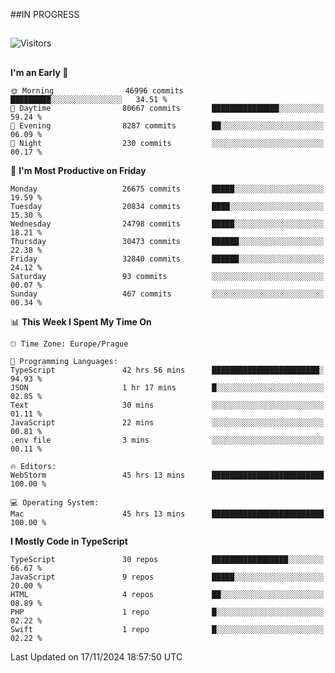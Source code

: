 ##IN PROGRESS
##
![Visitors](https://komarev.com/ghpvc/?username=petrbui&style=for-the-badge&label=Visitors+👀)



##
<!--
[![My GitHub stats](https://github-readme-stats.vercel.app/api?username=petrbui&theme=github_dark)](https://github.com/anuraghazra/github-readme-stats)

[![My wakatime stats](https://github-readme-stats.vercel.app/api/wakatime?username=petrbui&theme=github_dark)](https://github.com/anuraghazra/github-readme-stats)
-->
<!--START_SECTION:waka-->
**I'm an Early 🐤** 

```text
🌞 Morning                46996 commits       █████████░░░░░░░░░░░░░░░░   34.51 % 
🌆 Daytime                80667 commits       ███████████████░░░░░░░░░░   59.24 % 
🌃 Evening                8287 commits        ██░░░░░░░░░░░░░░░░░░░░░░░   06.09 % 
🌙 Night                  230 commits         ░░░░░░░░░░░░░░░░░░░░░░░░░   00.17 % 
```
📅 **I'm Most Productive on Friday** 

```text
Monday                   26675 commits       █████░░░░░░░░░░░░░░░░░░░░   19.59 % 
Tuesday                  20834 commits       ████░░░░░░░░░░░░░░░░░░░░░   15.30 % 
Wednesday                24798 commits       █████░░░░░░░░░░░░░░░░░░░░   18.21 % 
Thursday                 30473 commits       ██████░░░░░░░░░░░░░░░░░░░   22.38 % 
Friday                   32840 commits       ██████░░░░░░░░░░░░░░░░░░░   24.12 % 
Saturday                 93 commits          ░░░░░░░░░░░░░░░░░░░░░░░░░   00.07 % 
Sunday                   467 commits         ░░░░░░░░░░░░░░░░░░░░░░░░░   00.34 % 
```


📊 **This Week I Spent My Time On** 

```text
🕑︎ Time Zone: Europe/Prague

💬 Programming Languages: 
TypeScript               42 hrs 56 mins      ████████████████████████░   94.93 % 
JSON                     1 hr 17 mins        █░░░░░░░░░░░░░░░░░░░░░░░░   02.85 % 
Text                     30 mins             ░░░░░░░░░░░░░░░░░░░░░░░░░   01.11 % 
JavaScript               22 mins             ░░░░░░░░░░░░░░░░░░░░░░░░░   00.81 % 
.env file                3 mins              ░░░░░░░░░░░░░░░░░░░░░░░░░   00.11 % 

🔥 Editors: 
WebStorm                 45 hrs 13 mins      █████████████████████████   100.00 % 

💻 Operating System: 
Mac                      45 hrs 13 mins      █████████████████████████   100.00 % 
```

**I Mostly Code in TypeScript** 

```text
TypeScript               30 repos            █████████████████░░░░░░░░   66.67 % 
JavaScript               9 repos             █████░░░░░░░░░░░░░░░░░░░░   20.00 % 
HTML                     4 repos             ██░░░░░░░░░░░░░░░░░░░░░░░   08.89 % 
PHP                      1 repo              █░░░░░░░░░░░░░░░░░░░░░░░░   02.22 % 
Swift                    1 repo              █░░░░░░░░░░░░░░░░░░░░░░░░   02.22 % 
```




 Last Updated on 17/11/2024 18:57:50 UTC
<!--END_SECTION:waka-->
